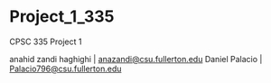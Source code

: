 # Project_1_335
CPSC 335 Project 1

anahid zandi haghighi    | anazandi@csu.fullerton.edu
Daniel Palacio           | Palacio796@csu.fullerton.edu


